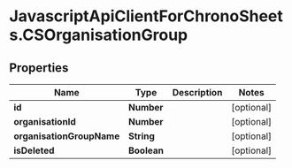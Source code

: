 # JavascriptApiClientForChronoSheets.CSOrganisationGroup

## Properties
Name | Type | Description | Notes
------------ | ------------- | ------------- | -------------
**id** | **Number** |  | [optional] 
**organisationId** | **Number** |  | [optional] 
**organisationGroupName** | **String** |  | [optional] 
**isDeleted** | **Boolean** |  | [optional] 


